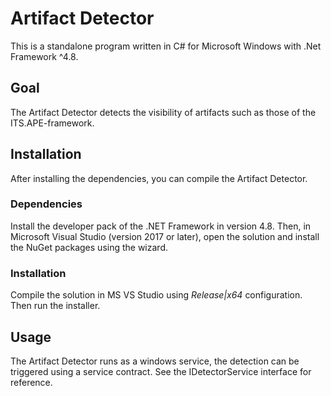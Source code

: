 # Artifact Detector

This is a standalone program written in C# for Microsoft Windows with .Net Framework ^4.8.

## Goal

The Artifact Detector detects the visibility of artifacts such as those of the ITS.APE-framework.

## Installation

After installing the dependencies, you can compile the Artifact Detector.

### Dependencies

Install the developer pack of the .NET Framework in version 4.8.
Then, in Microsoft Visual Studio (version 2017 or later), open the solution and install the NuGet packages using the wizard.

### Installation

Compile the solution in MS VS Studio using *Release|x64* configuration. Then run the installer.

## Usage

The Artifact Detector runs as a windows service, the detection can be triggered using a service contract. See the IDetectorService interface for reference.